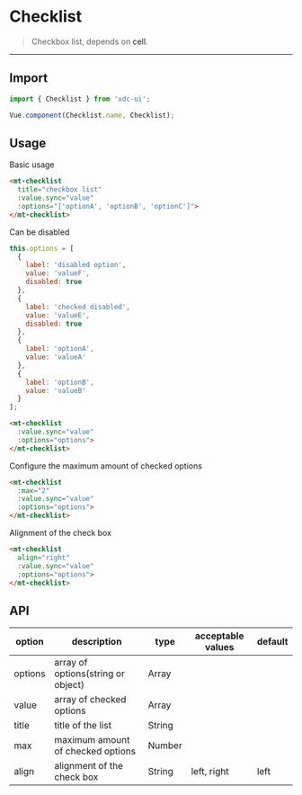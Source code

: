 # Checklist

> Checkbox list, depends on <a v-link="{path:'/' + $route.language + '/cell'}">cell</a>.

-----------

## Import

```javascript
import { Checklist } from 'xdc-ui';

Vue.component(Checklist.name, Checklist);
```

## Usage

Basic usage

```html
<mt-checklist
  title="checkbox list"
  :value.sync="value"
  :options="['optionA', 'optionB', 'optionC']">
</mt-checklist>
```

Can be disabled

```javascript
this.options = [
  {
    label: 'disabled option',
    value: 'valueF',
    disabled: true
  },
  {
    label: 'checked disabled',
    value: 'valueE',
    disabled: true
  },
  {
    label: 'optionA',
    value: 'valueA'
  },
  {
    label: 'optionB',
    value: 'valueB'
  }
];
```

```html
<mt-checklist
  :value.sync="value"
  :options="options">
</mt-checklist>
```

Configure the maximum amount of checked options

```html
<mt-checklist
  :max="2"
  :value.sync="value"
  :options="options">
</mt-checklist>
```

Alignment of the check box

```html
<mt-checklist
  align="right"
  :value.sync="value"
  :options="options">
</mt-checklist>
```

## API
| option | description | type | acceptable values | default |
|------|-------|---------|-------|--------|
| options | array of options(string or object) | Array | |
|value | array of checked options | Array | | |
|title | title of the list | String | | |
|max| maximum amount of checked options | Number | | |
|align| alignment of the check box | String | left, right | left |
